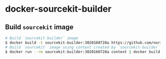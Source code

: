 # docker-sourcekit-builder

## Build `sourcekit` image
```sh
# Build `sourcekit-builder` image
$ docker build -t sourcekit-builder:3020160728a https://github.com/norio-nomura/docker-sourcekit-builder.git
# Build `sourcekit` image using context created by `sourcekit-builder`
$ docker run --rm sourcekit-builder:3020160728a context | docker build -t norionomura/sourcekit:3020160728a -
```
